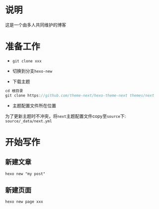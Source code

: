 # 说明

这是一个由多人共同维护的博客

# 准备工作

- `git clone xxx`

- 切换到分支`hexo-new`

- 下载主题
  
``` javascript
cd 根目录
git clone https://github.com/theme-next/hexo-theme-next themes/next
```

- 主题配置文件所在位置

为了更新主题时不冲突，将`next`主题配置文件copy至`source`下: `source/_data/next.yml`

# 开始写作

## 新建文章

```
hexo new "my post"
```

## 新建页面

```
hexo new page xxx
```